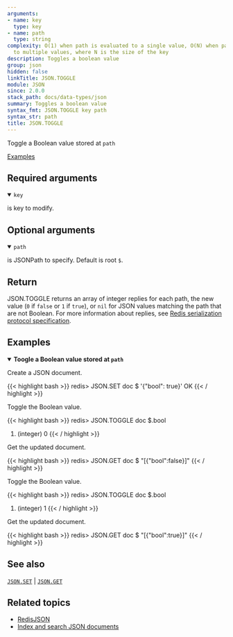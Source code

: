```yaml
---
arguments:
- name: key
  type: key
- name: path
  type: string
complexity: O(1) when path is evaluated to a single value, O(N) when path is evaluated
  to multiple values, where N is the size of the key
description: Toggles a boolean value
group: json
hidden: false
linkTitle: JSON.TOGGLE
module: JSON
since: 2.0.0
stack_path: docs/data-types/json
summary: Toggles a boolean value
syntax_fmt: JSON.TOGGLE key path
syntax_str: path
title: JSON.TOGGLE
---
```

Toggle a Boolean value stored at `path`

[Examples](#examples)

## Required arguments

<details open><summary><code>key</code></summary> 

is key to modify.
</details>

## Optional arguments

<details open><summary><code>path</code></summary> 

is JSONPath to specify. Default is root `$`. 

</details>

## Return

JSON.TOGGLE returns an array of integer replies for each path, the new value (`0` if `false` or `1` if `true`), or `nil` for JSON values matching the path that are not Boolean.
For more information about replies, see [Redis serialization protocol specification](/docs/reference/protocol-spec).

## Examples

<details open>
<summary><b>Toogle a Boolean value stored at <code>path</code></b></summary>

Create a JSON document.

{{< highlight bash >}}
redis> JSON.SET doc $ '{"bool": true}'
OK
{{< / highlight >}}

Toggle the Boolean value.

{{< highlight bash >}}
redis> JSON.TOGGLE doc $.bool
1) (integer) 0
{{< / highlight >}}

Get the updated document.

{{< highlight bash >}}
redis> JSON.GET doc $
"[{\"bool\":false}]"
{{< / highlight >}}

Toggle the Boolean value.

{{< highlight bash >}}
redis> JSON.TOGGLE doc $.bool
1) (integer) 1
{{< / highlight >}}

Get the updated document.

{{< highlight bash >}}
redis> JSON.GET doc $
"[{\"bool\":true}]"
{{< / highlight >}}
</details>

## See also

[`JSON.SET`](/commands/json.set) | [`JSON.GET`](/commands/json.get) 

## Related topics

* [RedisJSON](/docs/stack/json)
* [Index and search JSON documents](/docs/stack/search/indexing_json)

